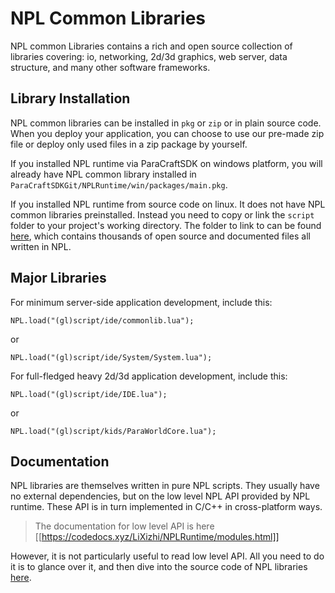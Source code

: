 # NPL Common Libraries
NPL common Libraries contains a rich and open source collection of libraries covering: io, networking, 2d/3d graphics, web server, data structure, and many other software frameworks. 

## Library Installation
NPL common libraries can be installed in `pkg` or `zip` or in plain source code. When you deploy your application, you can choose to use our pre-made zip file or deploy only used files in a zip package by yourself.

If you installed NPL runtime via ParaCraftSDK on windows platform, you will already have NPL common library installed in `ParaCraftSDKGit/NPLRuntime/win/packages/main.pkg`.

If you installed NPL runtime from source code on linux. It does not have NPL common libraries preinstalled. Instead you need to copy or link the `script` folder to your project's working directory. 
The folder to link to can be found [here](https://github.com/LiXizhi/ParaCraftSDK/tree/master/src/script), which contains thousands of open source and documented files all written in NPL.

## Major Libraries

For minimum server-side application development, include this:
```
NPL.load("(gl)script/ide/commonlib.lua");
```
or 
```
NPL.load("(gl)script/ide/System/System.lua");
```

For full-fledged heavy 2d/3d application development, include this:
```
NPL.load("(gl)script/ide/IDE.lua");
```
or 
```
NPL.load("(gl)script/kids/ParaWorldCore.lua");
```

## Documentation
NPL libraries are themselves written in pure NPL scripts. They usually have no external dependencies, but on the low level NPL API provided by NPL runtime. These API is in turn implemented in C/C++ in cross-platform ways. 

> The documentation for low level API is here [[https://codedocs.xyz/LiXizhi/NPLRuntime/modules.html]]

However, it is not particularly useful to read low level API. All you need to do it is to glance over it, and then dive into the source code of NPL libraries [here](https://github.com/LiXizhi/ParaCraftSDK/tree/master/src/script). 



